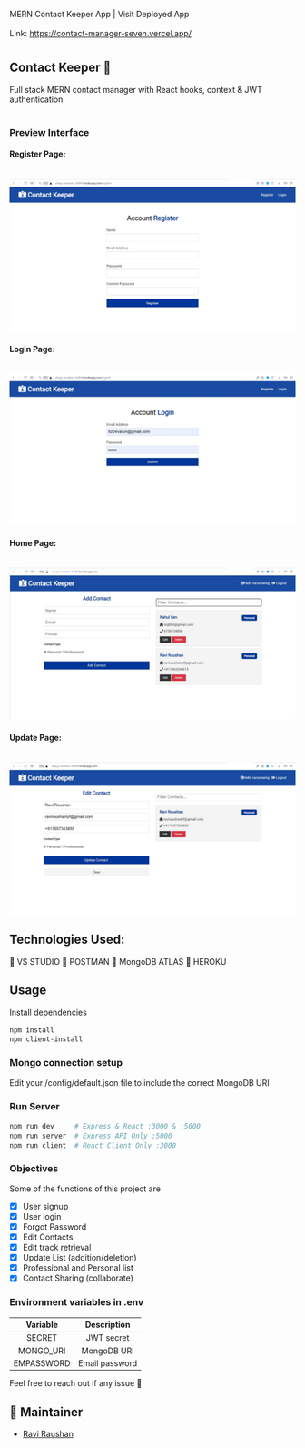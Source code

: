 MERN Contact Keeper App | Visit Deployed App<br><br>
Link: https://contact-manager-seven.vercel.app/

# <h2>Contact Keeper :ledger:</h2>

Full stack MERN contact manager with React hooks, context & JWT authentication.<br>
<br>

### Preview Interface

<h4>Register Page:</h4>
<br>
<img src="https://github.com/RAVIRAUSHANSINGH/contact_manager/blob/master/images/register.jpg"/>
<br>

<h4>Login Page:</h4>
<br>
<img src="https://github.com/RAVIRAUSHANSINGH/contact_manager/blob/master/images/login.jpg"/>
<br>

<h4>Home Page:</h4>
<br>
<img src="https://github.com/RAVIRAUSHANSINGH/contact_manager/blob/master/images/Home.jpg"/>
<br>

<h4>Update Page:</h4>
<br>
<img src="https://github.com/RAVIRAUSHANSINGH/contact_manager/blob/master/images/edit.jpg"/>
<br>

## Technologies Used:

:electric_plug: VS STUDIO :electric_plug: POSTMAN :electric_plug: MongoDB ATLAS :electric_plug: HEROKU <br>

## Usage

Install dependencies

```bash
npm install
npm client-install
```

### Mongo connection setup

Edit your /config/default.json file to include the correct MongoDB URI

### Run Server

```bash
npm run dev     # Express & React :3000 & :5000
npm run server  # Express API Only :5000
npm run client  # React Client Only :3000
```

### Objectives

Some of the functions of this project are

-   [x] User signup
-   [x] User login
-   [x] Forgot Password
-   [x] Edit Contacts
-   [x] Edit track retrieval
-   [x] Update List (addition/deletion)
-   [x] Professional and Personal list
-   [x] Contact Sharing (collaborate)

### Environment variables in .env

|  Variable  |  Description   |
| :--------: | :------------: |
|   SECRET   |   JWT secret   |
| MONGO_URI  |  MongoDB URI   |
| EMPASSWORD | Email password |

Feel free to reach out if any issue :raised_hands:

## :busts_in_silhouette: Maintainer

-   [Ravi Raushan](https://github.com/RAVIRAUSHANSINGH)
